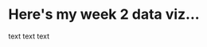# Here's my week 2 data viz...

text text text

<div class="flourish-embed flourish-chart" data-src="visualisation/11662985"><script src="https://public.flourish.studio/resources/embed.js"></script></div>
